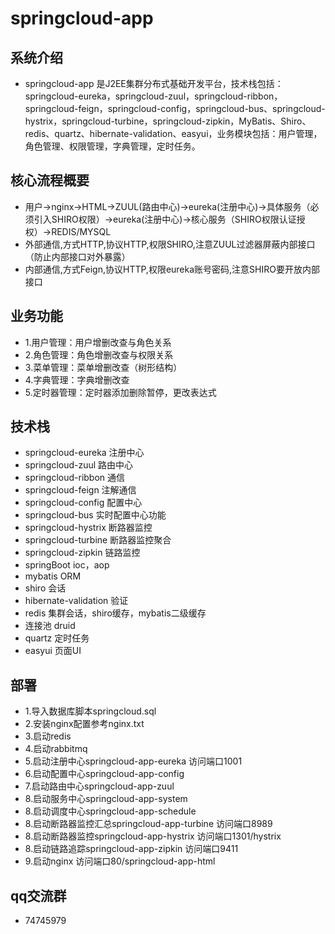# springcloud-app

## 系统介绍

- springcloud-app 是J2EE集群分布式基础开发平台，技术栈包括：springcloud-eureka，springcloud-zuul，springcloud-ribbon，springcloud-feign，springcloud-config，springcloud-bus、springcloud-hystrix，springcloud-turbine，springcloud-zipkin，MyBatis、Shiro、redis、quartz、hibernate-validation、easyui，业务模块包括：用户管理，角色管理、权限管理，字典管理，定时任务。

## 核心流程概要

- 用户->nginx->HTML->ZUUL(路由中心)->eureka(注册中心)->具体服务（必须引入SHIRO权限）->eureka(注册中心)->核心服务（SHIRO权限认证授权）->REDIS/MYSQL
- 外部通信,方式HTTP,协议HTTP,权限SHIRO,注意ZUUL过滤器屏蔽内部接口（防止内部接口对外暴露）
- 内部通信,方式Feign,协议HTTP,权限eureka账号密码,注意SHIRO要开放内部接口

## 业务功能

- 1.用户管理：用户增删改查与角色关系
- 2.角色管理：角色增删改查与权限关系
- 3.菜单管理：菜单增删改查（树形结构）
- 4.字典管理：字典增删改查
- 5.定时器管理：定时器添加删除暂停，更改表达式

## 技术栈

- springcloud-eureka 注册中心
- springcloud-zuul 路由中心
- springcloud-ribbon 通信
- springcloud-feign 注解通信
- springcloud-config 配置中心
- springcloud-bus 实时配置中心功能
- springcloud-hystrix 断路器监控
- springcloud-turbine 断路器监控聚合
- springcloud-zipkin 链路监控
- springBoot ioc，aop
- mybatis ORM  
- shiro 会话 
- hibernate-validation 验证 
- redis 集群会话，shiro缓存，mybatis二级缓存
- 连接池 druid
- quartz 定时任务
- easyui 页面UI 

## 部署

- 1.导入数据库脚本springcloud.sql
- 2.安装nginx配置参考nginx.txt
- 3.启动redis
- 4.启动rabbitmq
- 5.启动注册中心springcloud-app-eureka 访问端口1001
- 6.启动配置中心springcloud-app-config
- 7.启动路由中心springcloud-app-zuul
- 8.启动服务中心springcloud-app-system
- 8.启动调度中心springcloud-app-schedule
- 8.启动断路器监控汇总springcloud-app-turbine 访问端口8989
- 8.启动断路器监控springcloud-app-hystrix 访问端口1301/hystrix
- 8.启动链路追踪springcloud-app-zipkin 访问端口9411
- 9.启动nginx 访问端口80/springcloud-app-html

## qq交流群

- 74745979
